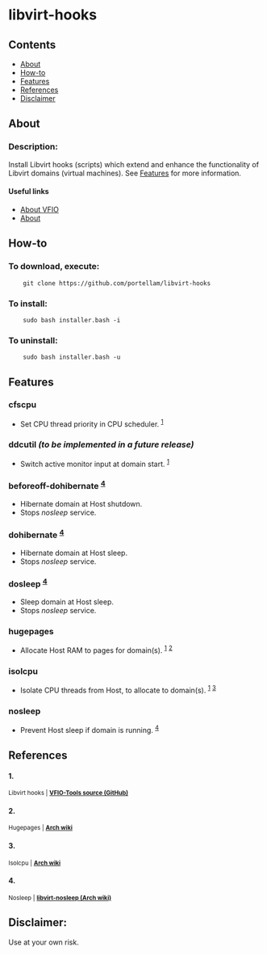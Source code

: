 # libvirt-hooks

## Contents
* [About](#about)
* [How-to](#how-to)
* [Features](#features)
* [References](#references)
* [Disclaimer](#disclaimer)

## About
### Description:
Install Libvirt hooks (scripts) which extend and enhance the functionality of Libvirt domains (virtual machines). See [Features](#features) for more information.

#### Useful links
* [About VFIO](https://www.kernel.org/doc/html/latest/driver-api/vfio.html)
* [About](https://libvirt.org/hooks.html)

## How-to
### To download, execute:

        git clone https://github.com/portellam/libvirt-hooks

### To install:

        sudo bash installer.bash -i

### To uninstall:

        sudo bash installer.bash -u

## Features
### cfscpu
  * Set CPU thread priority in CPU scheduler. <sup>[1](#1)</sup>
### ddcutil *(to be implemented in a future release)*
  * Switch active monitor input at domain start. <sup>[1](#1)</sup>
### beforeoff-dohibernate <sup>[4](#4)</sup>
  * Hibernate domain at Host shutdown.
  * Stops *nosleep* service.
### dohibernate <sup>[4](#4)</sup>
  * Hibernate domain at Host sleep.
  * Stops *nosleep* service.
### dosleep <sup>[4](#4)</sup>
  * Sleep domain at Host sleep.
  * Stops *nosleep* service.
### hugepages
  * Allocate Host RAM to pages for domain(s). <sup>[1](#1)</sup> <sup>[2](#2)</sup>
### isolcpu
  * Isolate CPU threads from Host, to allocate to domain(s). <sup>[1](#1)</sup> <sup>[3](#3)</sup>
### nosleep
  * Prevent Host sleep if domain is running. <sup>[4](#4)</sup>

## References
#### 1.
<sub>Libvirt hooks | **[VFIO-Tools source (GitHub)](https://github.com/PassthroughPOST/VFIO-Tools)**</sub>

#### 2.
<sub>Hugepages | **[Arch wiki](https://wiki.archlinux.org/title/PCI_passthrough_via_OVMF#Huge_memory_pages)**</sub>

#### 3.
<sub>Isolcpu | **[Arch wiki](https://wiki.archlinux.org/title/PCI_passthrough_via_OVMF#CPU_pinning)**</sub>

#### 4.
<sub>Nosleep | **[libvirt-nosleep (Arch wiki)](https://wiki.archlinux.org/title/PCI_passthrough_via_OVMF#Host_lockup_if_Guest_is_left_running_during_sleep)**</sub>

## Disclaimer:
Use at your own risk.
